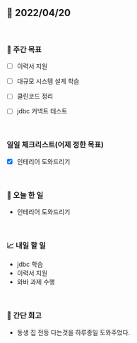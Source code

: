 ## 📅 2022/04/20

<br/>

### 🏹 주간 목표

- [ ] 이력서 지원
- [ ] 대규모 시스템 설계 학습
- [ ] 클린코드 정리
- [ ] jdbc 커넥트 테스트


<br/>

### 일일 체크리스트(어제 정한 목표)

- [x] 인테리어 도와드리기

<br/>

### 💯 오늘 한 일

- 인테리어 도와드리기

<br/>

### 📈 내일 할 일

- jdbc 학습
- 이력서 지원
- 와바 과제 수행

<br/>

### 🧐 간단 회고

- 동생 집 전등 다는것을 하루종일 도와주었다.
